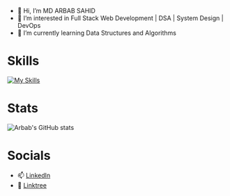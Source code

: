 
- 👋 Hi, I’m MD ARBAB SAHID
- 👀 I’m interested in Full Stack Web Development | DSA | System Design | DevOps
- 🌱 I’m currently learning Data Structures and Algorithms



# Skills
[![My Skills](https://skillicons.dev/icons?i=c,cpp,html,css,js,jquery,bootstrap,nextjs,react,redux,mongodb,mysql,nodejs,express,git,github,githubactions,jenkins,aws,firebase,docker,kubernetes)](https://skillicons.dev)
# Stats
![Arbab's GitHub stats](https://github-readme-stats.vercel.app/api?username=MD-ARBAB-SAHID&count_private=true&theme=radical)

# Socials

- 📫 [LinkedIn](https://www.linkedin.com/in/md-arbab-sahid/)
- 🌱 [Linktree](https://linktr.ee/Arbab1207)
<!---
MD-ARBAB-SAHID/MD-ARBAB-SAHID is a ✨ special ✨ repository because its `README.md` (this file) appears on your GitHub profile.
You can click the Preview link to take a look at your changes.
--->
